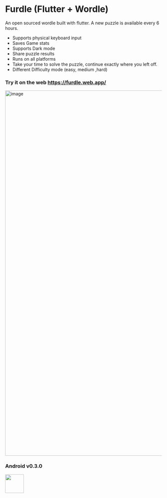 # Furdle (Flutter + Wordle)


An open sourced wordle built with flutter. A new puzzle is available every 6 hours.

- Supports physical keyboard input
- Saves Game stats
- Supports Dark mode
- Share puzzle results
- Runs on all platforms
- Take your time to solve the puzzle, continue exactly where you left off.
- Different Difficulty mode (easy, medium ,hard)

### Try it on the web https://furdle.web.app/
<img width="1176" alt="image" src="https://user-images.githubusercontent.com/31410839/152667914-8d4c1458-d1ad-4783-8440-47a74eadc385.png">

### Android v0.3.0

<a href="https://play.google.com/store/apps/details?id=com.wml.furdle" target="_blank">
<img src="https://user-images.githubusercontent.com/31410839/152287114-5d384a72-70af-444d-b832-f5aadff6fa16.png" height="60">
</a>



